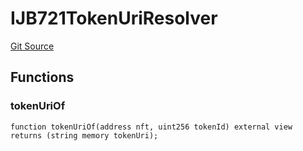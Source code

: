 # IJB721TokenUriResolver
[Git Source](https://github.com/Bananapus/nana-721-hook/blob/e813fb5b7d17cd3d18023137d70a7b2f3911ad99/src/interfaces/IJB721TokenUriResolver.sol)


## Functions
### tokenUriOf


```solidity
function tokenUriOf(address nft, uint256 tokenId) external view returns (string memory tokenUri);
```

